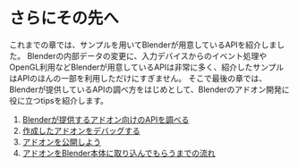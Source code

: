 <div id="ch_title_img_4"></div>

<div id="ch_title_text"></div>

# さらにその先へ

<div id="ch_body"></div>

これまでの章では、サンプルを用いてBlenderが用意しているAPIを紹介しました。
Blenderの内部データの変更に、入力デバイスからのイベント処理やOpenGL利用などBlenderが用意しているAPIは非常に多く、紹介したサンプルはAPIのほんの一部を利用しただけにすぎません。
そこで最後の章では、Blenderが提供しているAPIの調べ方をはじめとして、Blenderのアドオン開発に役に立つtipsを紹介します。

<div id="ch_toc"></div>

1. [Blenderが提供するアドオン向けのAPIを調べる](01_Research_official_Blender_API_for_Add-on.md)
2. [作成したアドオンをデバッグする](02_Debug_Add-on.md)
3. [アドオンを公開しよう](03_Publish_your_Add-on.md)
4. [アドオンをBlender本体に取り込んでもらうまでの流れ](04_Commit_your_Add-on_to_Blender.md)
